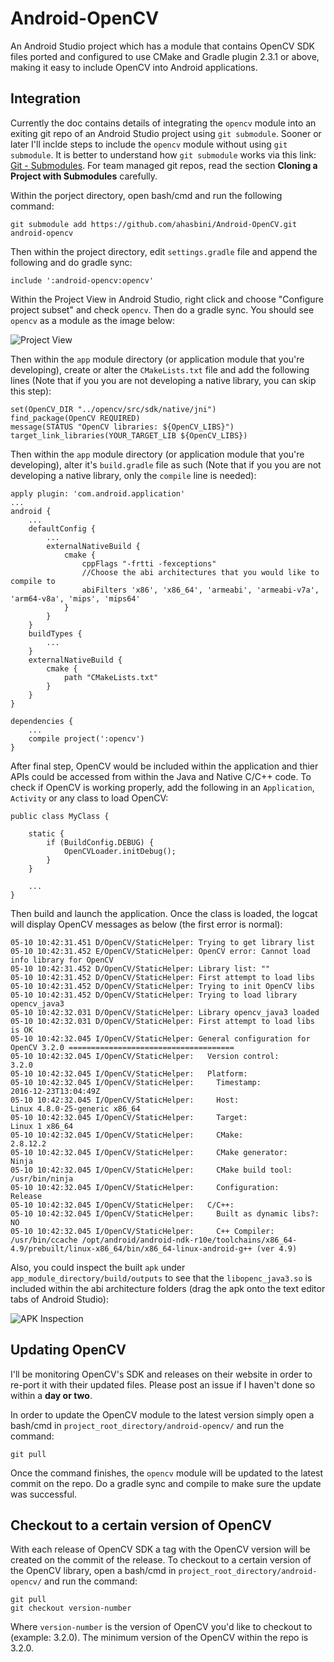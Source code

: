 # Android-OpenCV
An Android Studio project which has a module that contains OpenCV SDK files ported and configured to use CMake and Gradle plugin 2.3.1 or above, making it easy to include OpenCV into Android applications.

## Integration

Currently the doc contains details of integrating the ```opencv``` module into an exiting git repo of an Android Studio project using ```git submodule```. Sooner or later I'll inclde steps to include the ```opencv``` module without using ```git submodule```. It is better to understand how ```git submodule``` works via this link: [Git - Submodules](https://git-scm.com/book/en/v2/Git-Tools-Submodule). For team managed git repos, read the section **Cloning a Project with Submodules** carefully.

Within the porject directory, open bash/cmd and run the following command:
```
git submodule add https://github.com/ahasbini/Android-OpenCV.git android-opencv
```

Then within the project directory, edit ```settings.gradle``` file and append the following and do gradle sync:
```
include ':android-opencv:opencv'
```

Within the Project View in Android Studio, right click and choose "Configure project subset" and check ```opencv```. Then do a gradle sync. You should see ```opencv``` as a module as the image below:

![Project View](https://i.stack.imgur.com/qgXf7.png)

Then within the ```app``` module directory (or application module that you're developing), create or alter the ```CMakeLists.txt``` file and add the following lines (Note that if you you are not developing a native library, you can skip this step):
```
set(OpenCV_DIR "../opencv/src/sdk/native/jni")
find_package(OpenCV REQUIRED)
message(STATUS "OpenCV libraries: ${OpenCV_LIBS}")
target_link_libraries(YOUR_TARGET_LIB ${OpenCV_LIBS})
```

Then within the ```app``` module directory (or application module that you're developing), alter it's ```build.gradle``` file as such (Note that if you you are not developing a native library, only the ```compile``` line is needed):
```
apply plugin: 'com.android.application'
...
android {
    ...
    defaultConfig {
        ...
        externalNativeBuild {
            cmake {
                cppFlags "-frtti -fexceptions"
                //Choose the abi architectures that you would like to compile to
                abiFilters 'x86', 'x86_64', 'armeabi', 'armeabi-v7a', 'arm64-v8a', 'mips', 'mips64'
            }
        }
    }
    buildTypes {
        ...
    }
    externalNativeBuild {
        cmake {
            path "CMakeLists.txt"
        }
    }
}

dependencies {
    ...
    compile project(':opencv')
}
```

After final step, OpenCV would be included within the application and thier APIs could be accessed from within the Java and Native C/C++ code. To check if OpenCV is working properly, add the following in an ```Application```, ```Activity``` or any class to load OpenCV:
```
public class MyClass {

    static {
        if (BuildConfig.DEBUG) {
            OpenCVLoader.initDebug();
        }
    }

    ...
}
```

Then build and launch the application. Once the class is loaded, the logcat will display OpenCV messages as below (the first error is normal):
```
05-10 10:42:31.451 D/OpenCV/StaticHelper: Trying to get library list
05-10 10:42:31.452 E/OpenCV/StaticHelper: OpenCV error: Cannot load info library for OpenCV
05-10 10:42:31.452 D/OpenCV/StaticHelper: Library list: ""
05-10 10:42:31.452 D/OpenCV/StaticHelper: First attempt to load libs
05-10 10:42:31.452 D/OpenCV/StaticHelper: Trying to init OpenCV libs
05-10 10:42:31.452 D/OpenCV/StaticHelper: Trying to load library opencv_java3
05-10 10:42:32.031 D/OpenCV/StaticHelper: Library opencv_java3 loaded
05-10 10:42:32.031 D/OpenCV/StaticHelper: First attempt to load libs is OK
05-10 10:42:32.045 I/OpenCV/StaticHelper: General configuration for OpenCV 3.2.0 =====================================
05-10 10:42:32.045 I/OpenCV/StaticHelper:   Version control:               3.2.0
05-10 10:42:32.045 I/OpenCV/StaticHelper:   Platform:
05-10 10:42:32.045 I/OpenCV/StaticHelper:     Timestamp:                   2016-12-23T13:04:49Z
05-10 10:42:32.045 I/OpenCV/StaticHelper:     Host:                        Linux 4.8.0-25-generic x86_64
05-10 10:42:32.045 I/OpenCV/StaticHelper:     Target:                      Linux 1 x86_64
05-10 10:42:32.045 I/OpenCV/StaticHelper:     CMake:                       2.8.12.2
05-10 10:42:32.045 I/OpenCV/StaticHelper:     CMake generator:             Ninja
05-10 10:42:32.045 I/OpenCV/StaticHelper:     CMake build tool:            /usr/bin/ninja
05-10 10:42:32.045 I/OpenCV/StaticHelper:     Configuration:               Release
05-10 10:42:32.045 I/OpenCV/StaticHelper:   C/C++:
05-10 10:42:32.045 I/OpenCV/StaticHelper:     Built as dynamic libs?:      NO
05-10 10:42:32.045 I/OpenCV/StaticHelper:     C++ Compiler:                /usr/bin/ccache /opt/android/android-ndk-r10e/toolchains/x86_64-4.9/prebuilt/linux-x86_64/bin/x86_64-linux-android-g++ (ver 4.9)
```

Also, you could inspect the built ```apk``` under ```app_module_directory/build/outputs``` to see that the ```libopenc_java3.so``` is included within the abi architecture folders (drag the apk onto the text editor tabs of Android Studio):

![APK Inspection](https://i.stack.imgur.com/YRsH4.png)

## Updating OpenCV

I'll be monitoring OpenCV's SDK and releases on their website in order to re-port it with their updated files. Please post an issue if I haven't done so within a **day or two**.

In order to update the OpenCV module to the latest version simply open a bash/cmd in ```project_root_directory/android-opencv/``` and run the command:
```
git pull
```

Once the command finishes, the ```opencv``` module will be updated to the latest commit on the repo. Do a gradle sync and compile to make sure the update was successful.

## Checkout to a certain version of OpenCV

With each release of OpenCV SDK a tag with the OpenCV version will be created on the commit of the release. To checkout to a certain version of the OpenCV library, open a bash/cmd in ```project_root_directory/android-opencv/``` and run the command:
```
git pull
git checkout version-number
```
Where ```version-number``` is the version of OpenCV you'd like to checkout to (example: 3.2.0). The minimum version of the OpenCV within the repo is 3.2.0.
